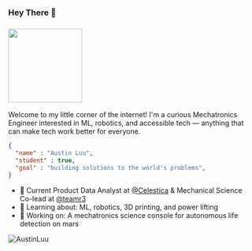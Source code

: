 ### Hey There 👋

<h3 align="left"><img src="https://media.giphy.com/media/Wj7lNjMNDxSmc/giphy.gif" width="150"></h3>

Welcome to my little corner of the internet! I'm a curious Mechatronics Engineer interested in ML, robotics, and accessible tech &mdash; anything that can make tech work better for everyone.

```json
{
  "name" : "Austin Luu",
  "student" : true,
  "goal" : "building solutions to the world's problems",
}
```

- 💼 Current Product Data Analyst at [@Celestica](https://www.celestica.com/) & Mechanical Science Co-lead at [@teamr3](https://teamr3.ca/)
- 🌱 Learning about: ML, robotics, 3D printing, and power lifting
- 🔭 Working on: A mechatronics science console for autonomous life detection on mars 
<p align="left"> <img src="https://komarev.com/ghpvc/?username=AustinLuu" alt="AustinLuu" /></p>
